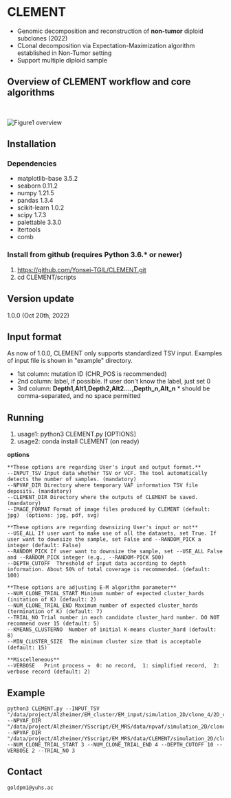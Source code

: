 # CLEMENT
- Genomic decomposition and reconstruction of **non-tumor** diploid subclones (2022)
- CLonal decomposition via Expectation-Maximization algorithm established in Non-Tumor setting
- Support multiple diploid sample

## Overview of CLEMENT workflow and core algorithms
<br/>

![Figure1 overview](https://user-images.githubusercontent.com/56012432/195979886-cd29df09-8291-4150-9001-db7dde5e7567.png)
<br/>

## Installation
### Dependencies
- matplotlib-base 3.5.2
- seaborn 0.11.2
- numpy 1.21.5
- pandas 1.3.4
- scikit-learn 1.0.2
- scipy 1.7.3
- palettable 3.3.0
- itertools
- comb
### Install from github (requires Python 3.6.* or newer)
1. https://github.com/Yonsei-TGIL/CLEMENT.git
2. cd CLEMENT/scripts

## Version update
1.0.0 (Oct 20th, 2022)

## Input format
As now of 1.0.0, CLEMENT only supports standardized TSV input. Examples of input file is shown in "example" directory.
- 1st column:	mutation ID (CHR_POS is recommended)
- 2nd column: label, if possible. If user don't know the label, just set 0
- 3rd column: **Depth1,Alt1,Depth2,Alt2....,Depth_n,Alt_n**    * should be comma-separated, and no space permitted

## Running
1. usage1: python3 CLEMENT.py [OPTIONS]
2. usage2: conda install CLEMENT (on ready)

**options**

	**These options are regarding User's input and output format.**
	--INPUT_TSV	Input data whether TSV or VCF. The tool automatically detects the number of samples. (mandatory)
	--NPVAF_DIR Directory where temporary VAF information TSV file deposits. (mandatory)
	--CLEMENT_DIR Directory where the outputs of CLEMENT be saved. (mandatory)
	--IMAGE_FORMAT Format of image files produced by CLEMENT (default: jpg)  (options: jpg, pdf, svg)

	**These options are regarding downsizing User's input or not**
	--USE_ALL If user want to make use of all the datasets, set True. If user want to downsize the sample, set False and --RANDOM_PICK a integer (default: False)
	--RANDOM_PICK If user want to downsize the sample, set --USE_ALL False and --RANDOM_PICK integer (e.g., --RANDOM-PICK 500)
	--DEPTH_CUTOFF	Threshold of input data according to depth information. About 50% of total coverage is recommended. (default: 100)

	**These options are adjusting E-M algorithm parameter**
	--NUM_CLONE_TRIAL_START Minimum number of expected cluster_hards (initation of K) (default: 2)
	--NUM_CLONE_TRIAL_END Maximum number of expected cluster_hards (termination of K) (default: 7)
	--TRIAL_NO Trial number in each candidate cluster_hard number. DO NOT recommend over 15 (default: 5)
	--KMEANS_CLUSTERNO	Number of initial K-means cluster_hard (default: 8)
	--MIN_CLUSTER_SIZE	The minimum cluster size that is acceptable (default: 15)

	**Miscelleneous**
	--VERBOSE	Print process →  0: no record,  1: simplified record,  2: verbose record (default: 2)


## Example
	python3 CLEMENT.py --INPUT_TSV "/data/project/Alzheimer/EM_cluster/EM_input/simulation_2D/clone_4/2D_clone4_0.txt" --NPVAF_DIR "/data/project/Alzheimer/YSscript/EM_MRS/data/npvaf/simulation_2D/clone_4/0"   --NPVAF_DIR "/data/project/Alzheimer/YSscript/EM_MRS/data/CLEMENT/simulation_2D/clone_4/0"   --NUM_CLONE_TRIAL_START 3 --NUM_CLONE_TRIAL_END 4 --DEPTH_CUTOFF 10 --VERBOSE 2 --TRIAL_NO 3

## Contact
	goldpm1@yuhs.ac

